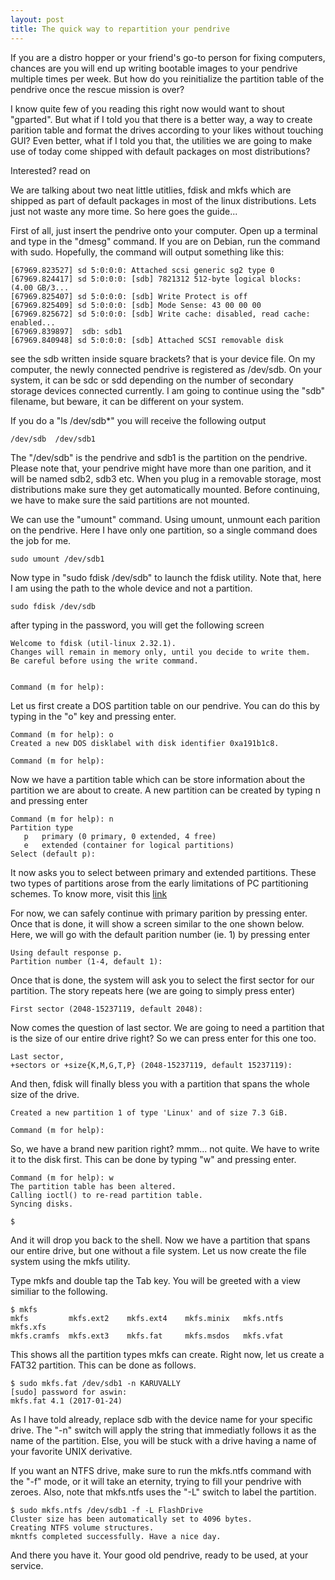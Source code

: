 ```yaml
---
layout: post
title: The quick way to repartition your pendrive  
---
```


If you are a distro hopper or your friend's go-to person for fixing computers, chances are you will end up writing bootable images to your pendrive multiple times per week. But how do you reinitialize the partition table of the pendrive once the rescue mission is over?

I know quite few of you reading this right now would want to shout "gparted". But what if I told you that there is a better way, a way to create parition table and format the drives according to your likes without touching GUI? Even better, what if I told you that, the utilities we are going to make use of today come shipped with default packages on most distributions?

Interested? read on

We are talking about two neat little utitlies, fdisk and mkfs which are shipped
as part of default packages in most of the linux distributions. Lets just not waste any more time. So here goes the guide...

First of all, just insert the pendrive onto your computer. Open up a terminal and type in the "dmesg" command. If you are on Debian, run the command with sudo. Hopefully, the command will output something like this:

    [67969.823527] sd 5:0:0:0: Attached scsi generic sg2 type 0
    [67969.824417] sd 5:0:0:0: [sdb] 7821312 512-byte logical blocks: (4.00 GB/3...
    [67969.825407] sd 5:0:0:0: [sdb] Write Protect is off
    [67969.825409] sd 5:0:0:0: [sdb] Mode Sense: 43 00 00 00
    [67969.825672] sd 5:0:0:0: [sdb] Write cache: disabled, read cache: enabled...
    [67969.839897]  sdb: sdb1
    [67969.840948] sd 5:0:0:0: [sdb] Attached SCSI removable disk

see the sdb written inside square brackets? that is your device file. On my computer, the newly connected pendrive is registered as /dev/sdb. On your system, it can be sdc or sdd depending on the number of secondary storage devices connected currently. I am going to continue using the "sdb" filename, but beware, it can be different on your system.

If you do a "ls /dev/sdb*" you will receive the following output

    /dev/sdb  /dev/sdb1 

The "/dev/sdb" is the pendrive and sdb1 is the partition on the pendrive. Please note that, your pendrive might have more than one parition, and it will be named sdb2, sdb3 etc. When you plug in a removable storage, most distributions make sure they get automatically mounted. Before continuing, we have to make sure the said partitions are not mounted.

We can use the "umount" command. Using umount, unmount each parition on the pendrive. Here I have only one partition, so a single command does the job for me.

    sudo umount /dev/sdb1

Now type in "sudo fdisk /dev/sdb" to launch the fdisk utility. Note that, here I am using the path to the whole device and not a partition.

    sudo fdisk /dev/sdb

after typing in the password, you will get the following screen 

    Welcome to fdisk (util-linux 2.32.1).
    Changes will remain in memory only, until you decide to write them.
    Be careful before using the write command.


    Command (m for help): 

Let us first create a DOS partition table on our pendrive. You can do this by typing in the "o" key and pressing enter.

    Command (m for help): o
    Created a new DOS disklabel with disk identifier 0xa191b1c8.

    Command (m for help):

Now we have a partition table which can be store information about the partition we are about to create. A new partition can be created by typing n and pressing enter

    Command (m for help): n
    Partition type
       p   primary (0 primary, 0 extended, 4 free)
       e   extended (container for logical partitions)
    Select (default p):

It now asks you to select between primary and extended partitions. These two types of partitions arose from the early limitations of PC partitioning schemes. To know more, visit this [link](https://www.tldp.org/LDP/sag/html/partitions.html)

For now, we can safely continue with primary parition by pressing enter. Once that is done, it will show a screen similar to the one shown below. Here, we will go with the default parition number (ie. 1) by pressing enter

    Using default response p.
    Partition number (1-4, default 1):

Once that is done, the system will ask you to select the first sector for our partition. The story repeats here (we are going to simply press enter)

    First sector (2048-15237119, default 2048):

Now comes the question of last sector. We are going to need a partition that is the size of our entire drive right? So we can press enter for this one too.

    Last sector, 
    +sectors or +size{K,M,G,T,P} (2048-15237119, default 15237119):

And then, fdisk will finally bless you with a partition that spans the whole size of the drive.

    Created a new partition 1 of type 'Linux' and of size 7.3 GiB.
    
    Command (m for help):

So, we have a brand new parition right? mmm... not quite. We have to write it to the disk first. This can be done by typing "w" and pressing enter.

    Command (m for help): w
    The partition table has been altered.
    Calling ioctl() to re-read partition table.
    Syncing disks.

    $

And it will drop you back to the shell. Now we have a partition that spans our entire drive, but one without a file system. Let us now create the file system using the mkfs utility.

Type mkfs and double tap the Tab key. You will be greeted with a view similiar to the following.

    $ mkfs
    mkfs         mkfs.ext2    mkfs.ext4    mkfs.minix   mkfs.ntfs    mkfs.xfs
    mkfs.cramfs  mkfs.ext3    mkfs.fat     mkfs.msdos   mkfs.vfat

This shows all the partition types mkfs can create. Right now, let us create a FAT32 partition. This can be done as follows.

    $ sudo mkfs.fat /dev/sdb1 -n KARUVALLY
    [sudo] password for aswin:
    mkfs.fat 4.1 (2017-01-24)

As I have told already, replace sdb with the device name for your specific drive. The "-n" switch will apply the string that immediatly follows it as the name of the partition. Else, you will be stuck with a drive having a name of your favorite UNIX derivative.

If you want an NTFS drive, make sure to run the mkfs.ntfs command with the "-f" mode, or it will take an eternity, trying to fill your pendrive with zeroes. Also, note that mkfs.ntfs uses the "-L" switch to label the partition.

    $ sudo mkfs.ntfs /dev/sdb1 -f -L FlashDrive
    Cluster size has been automatically set to 4096 bytes.
    Creating NTFS volume structures.
    mkntfs completed successfully. Have a nice day.

And there you have it. Your good old pendrive, ready to be used, at your service.
